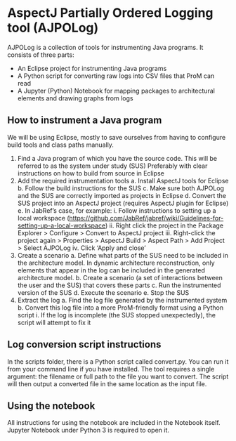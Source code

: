 # AspectJ Partially Ordered Logging tool (AJPOLog)

AJPOLog is a collection of tools for instrumenting Java programs. It consists of three parts:
- An Eclipse project for instrumenting Java programs
- A Python script for converting raw logs into CSV files that ProM can read
- A Jupyter (Python) Notebook for mapping packages to architectural elements and drawing graphs from logs

## How to instrument a Java program
We will be using Eclipse, mostly to save ourselves from having to configure build tools and class paths manually.

1.	Find a Java program of which you have the source code. This will be referred to as the system under study (SUS)
	Preferably with clear instructions on how to build from source in Eclipse
2.	Add the required instrumentation tools
	a.	Install AspectJ tools for Eclipse
	b.	Follow the build instructions for the SUS
	c.	Make sure both AJPOLog and the SUS are correctly imported as projects in Eclipse
	d.	Convert the SUS project into an AspectJ project (requires AspectJ plugin for Eclipse)
	e.	In JabRef’s case, for example:
		i.	Follow instructions to setting up a local workspace (https://github.com/JabRef/jabref/wiki/Guidelines-for-setting-up-a-local-workspace)
		ii.	Right click the project in the Package Explorer > Configure > Convert to AspectJ project
		iii.	Right-click the project again > Properties > AspectJ Build > Aspect Path > Add Project > Select AJPOLog
		iv.	Click ‘Apply and close’
3.	Create a scenario
	a.	Define what parts of the SUS need to be included in the architecture model. In dynamic architecture reconstruction, only elements that appear in the log can be included in the generated architecture model.
	b.	Create a scenario (a set of interactions between the user and the SUS) that covers these parts
	c.	Run the instrumented version of the SUS
	d.	Execute the scenario
	e.	Stop the SUS
4.	Extract the log
	a.	Find the log file generated by the instrumented system
	b.	Convert this log file into a more ProM-friendly format using a Python script
		i.	If the log is incomplete (the SUS stopped unexpectedly), the script will attempt to fix it

## Log conversion script instructions
In the scripts folder, there is a Python script called convert.py. You can run it from your command line if you have installed. The tool requires a single argument: the filename or full path to the file you want to convert. The script will then output a converted file in the same location as the input file.

## Using the notebook
All instructions for using the notebook are included in the Notebook itself. Jupyter Notebook under Python 3 is required to open it.
